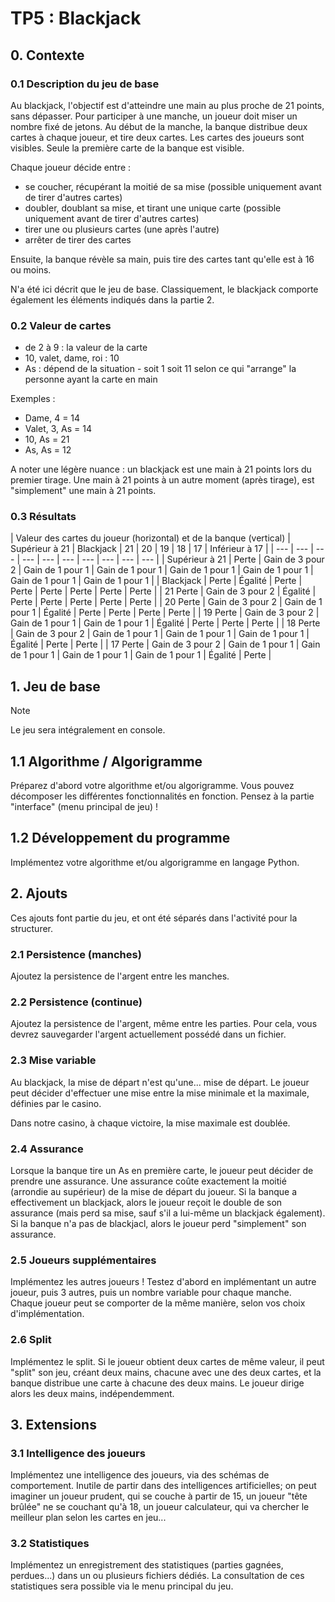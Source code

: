 # TP5 : Blackjack

## 0. Contexte

### 0.1 Description du jeu de base

Au blackjack, l'objectif est d'atteindre une main au plus proche de 21 points, sans dépasser.
Pour participer à une manche, un joueur doit miser un nombre fixé de jetons.
Au début de la manche, la banque distribue deux cartes à chaque joueur, et tire deux cartes.
Les cartes des joueurs sont visibles. Seule la première carte de la banque est visible.

Chaque joueur décide entre :
- se coucher, récupérant la moitié de sa mise (possible uniquement avant de tirer d'autres cartes)
- doubler, doublant sa mise, et tirant une unique carte (possible uniquement avant de tirer d'autres cartes)
- tirer une ou plusieurs cartes (une après l'autre)
- arrêter de tirer des cartes

Ensuite, la banque révèle sa main, puis tire des cartes tant qu'elle est à 16 ou moins.

N'a été ici décrit que le jeu de base. Classiquement, le blackjack comporte également les éléments indiqués dans la partie 2.


### 0.2 Valeur de cartes

- de 2 à 9 : la valeur de la carte
- 10, valet, dame, roi : 10
- As : dépend de la situation - soit 1 soit 11 selon ce qui "arrange" la personne ayant la carte en main

Exemples :
- Dame, 4 = 14
- Valet, 3, As = 14
- 10, As = 21
- As, As = 12

A noter une légère nuance : un blackjack est une main à 21 points lors du premier tirage.
Une main à 21 points à un autre moment (après tirage), est "simplement" une main à 21 points.


### 0.3 Résultats

| Valeur des cartes du joueur (horizontal) et de la banque (vertical) |	Supérieur à 21 | 	Blackjack |	21 |	20 |	19 |	18 |	17 |	Inférieur à 17 |
| --- | --- | --- | --- | --- | --- | --- | --- | --- | --- |
| Supérieur à 21 |	Perte |	Gain de 3 pour 2 |	Gain de 1 pour 1 |	Gain de 1 pour 1 |	Gain de 1 pour 1 |	Gain de 1 pour 1 |	Gain de 1 pour 1 |	Gain de 1 pour 1 |
| Blackjack |	Perte |	Égalité |	Perte |	Perte |	Perte |	Perte |	Perte |	Perte |
| 21 	Perte |	Gain de 3 pour 2 |	Égalité |	Perte |	Perte |	Perte |	Perte |	Perte |
| 20 	Perte |	Gain de 3 pour 2 |	Gain de 1 pour 1 |	Égalité |	Perte |	Perte |	Perte |	Perte |
| 19 	Perte |	Gain de 3 pour 2 |	Gain de 1 pour 1 |	Gain de 1 pour 1 |	Égalité |	Perte |	Perte |	Perte |
| 18 	Perte |	Gain de 3 pour 2 |	Gain de 1 pour 1 |	Gain de 1 pour 1 |	Gain de 1 pour 1 |	Égalité |	Perte |	Perte |
| 17 	Perte |	Gain de 3 pour 2 |	Gain de 1 pour 1 |	Gain de 1 pour 1 |	Gain de 1 pour 1 |	Gain de 1 pour 1 |	Égalité |	Perte  |



## 1. Jeu de base

> [!Note]
> Le jeu sera intégralement en console.


## 1.1 Algorithme / Algorigramme

Préparez d'abord votre algorithme et/ou algorigramme.
Vous pouvez décomposer les différentes fonctionnalités en fonction.
Pensez à la partie "interface" (menu principal de jeu) !


## 1.2 Développement du programme

Implémentez votre algorithme et/ou algorigramme en langage Python.


## 2. Ajouts

Ces ajouts font partie du jeu, et ont été séparés dans l'activité pour la structurer.

### 2.1 Persistence (manches)

Ajoutez la persistence de l'argent entre les manches.


### 2.2 Persistence (continue)

Ajoutez la persistence de l'argent, même entre les parties.
Pour cela, vous devrez sauvegarder l'argent actuellement possédé dans un fichier.


### 2.3 Mise variable

Au blackjack, la mise de départ n'est qu'une... mise de départ.
Le joueur peut décider d'effectuer une mise entre la mise minimale et la maximale, définies par le casino.

Dans notre casino, à chaque victoire, la mise maximale est doublée.


### 2.4 Assurance

Lorsque la banque tire un As en première carte, le joueur peut décider de prendre une assurance.
Une assurance coûte exactement la moitié (arrondie au supérieur) de la mise de départ du joueur.
Si la banque a effectivement un blackjack, alors le joueur reçoit le double de son assurance (mais perd sa mise, sauf s'il a lui-même un blackjack également).
Si la banque n'a pas de blackjacl, alors le joueur perd "simplement" son assurance.


### 2.5 Joueurs supplémentaires

Implémentez les autres joueurs !
Testez d'abord en implémentant un autre joueur, puis 3 autres, puis un nombre variable pour chaque manche.
Chaque joueur peut se comporter de la même manière, selon vos choix d'implémentation.


### 2.6 Split

Implémentez le split. Si le joueur obtient deux cartes de même valeur, il peut "split" son jeu,
créant deux mains, chacune avec une des deux cartes, et la banque distribue une carte à chacune des deux mains.
Le joueur dirige alors les deux mains, indépendemment.


## 3. Extensions 

### 3.1 Intelligence des joueurs

Implémentez une intelligence des joueurs, via des schémas de comportement.
Inutile de partir dans des intelligences artificielles;
on peut imaginer un joueur prudent, qui se couche à partir de 15,
un joueur "tête brûlée" ne se couchant qu'à 18,
un joueur calculateur, qui va chercher le meilleur plan selon les cartes en jeu...


### 3.2 Statistiques

Implémentez un enregistrement des statistiques (parties gagnées, perdues...) dans un ou plusieurs fichiers dédiés.
La consultation de ces statistiques sera possible via le menu principal du jeu.


